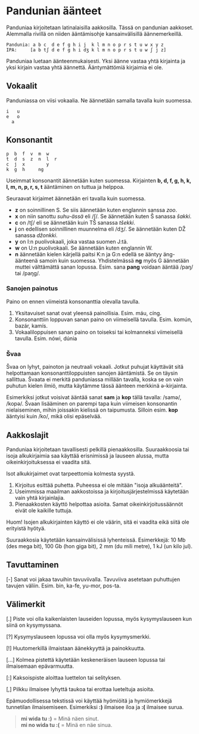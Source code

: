 Pandunian äänteet
=================

Panduniaa kirjoitetaan latinalaisilla aakkosilla. Tässä on pandunian aakkoset. Alemmalla rivillä on niiden ääntämisohje kansainvälisillä äännemerkeillä.

    Pandunia: a b c  d e f g h i j  k l m n o p r s t u w x y z
    IPA:     [a b tʃ d e f g h i dʒ k l m n o p r s t u w ʃ j z]

Panduniaa luetaan äänteenmukaisesti. Yksi äänne vastaa yhtä kirjainta ja yksi kirjain vastaa yhtä äännettä. Ääntymättömiä kirjaimia ei ole.



Vokaalit
--------

Panduniassa on viisi vokaalia. Ne äännetään samalla tavalla kuin suomessa.

    i   u
    e   o
      a


Konsonantit
-----------

    p  b  f  v  m  w
    t  d  s  z  n  l  r
    c  j  x        y
    k  g  h     ng

Useimmat konsonantit äännetään kuten suomessa. Kirjainten **b, d, f, g, h, k, l, m, n, p, r, s, t** ääntäminen on tuttua ja helppoa.

Seuraavat kirjaimet äännetään eri tavalla kuin suomessa.

- **z** on soinnillinen S. Se siis äännetään kuten englannin sanssa _zoo_.
- **x** on niin sanottu _suhu-ässä_ eli /ʃ/. Se äännetään kuten Š sanassa _šakki_.
- **c** on /tʃ/ eli se äännetään kuin TŠ sanassa _tšekki_.
- **j** on edellisen soinnillinen muunnelma eli /dʒ/. Se äännetään kuten DŽ sanassa _džonkki_.
- **y** on I:n puolivokaali, joka vastaa suomen J:tä.
- **w** on U:n puolivokaali. Se äännetään kuten englannin W.
- **n** äännetään kielen kärjellä paitsi K:n ja G:n edellä se ääntyy äng-äänteenä samoin kuin suomessa. Yhdistelmässä **ng** myös G äännetään muttei välttämättä sanan lopussa. Esim. sana **pang** voidaan ääntää /paŋ/ tai /paŋg/.


### Sanojen painotus

Paino on ennen viimeistä konsonanttia olevalla tavulla.

1. Yksitavuiset sanat ovat yleensä painollisia. Esim. máu, cíng.
2. Konsonanttiin loppuvan sanan paino on viimeisellä tavulla. Esim. komún, bazár, kamís.
3. Vokaaliloppuisen sanan paino on toiseksi tai kolmanneksi viimeisellä tavulla. Esim. nówi, dúnia


### Švaa

Švaa on lyhyt, painoton ja neutraali vokaali. Jotkut puhujat käyttävät sitä helpottamaan konsonanttiloppuisten sanojen ääntämistä. Se on täysin sallittua. Švaata ei merkitä panduniassa millään tavalla, koska se on vain puhutun kielen ilmiö, mutta käytämme tässä äänteen merkkinä ə-kirjainta.

Esimerkiksi jotkut voisivat ääntää sanat **sam** ja **kop** tällä tavalla: /samə/, /kopə/. Švaan lisääminen on parempi tapa kuin viimeisen konsonantin nielaiseminen, mihin joissakin kielissä on taipumusta. Silloin esim. **kop** ääntyisi kuin /ko/, mikä olisi epäselvää.


## Aakkoslajit

Panduniaa kirjoitetaan tavallisesti pelkillä pienaakkosilla. Suuraakkoosia tai isoja alkukirjaimia saa käyttää erisnimissä ja lauseen alussa, mutta oikeinkirjoituksessa ei vaadita sitä.

Isot alkukirjaimet ovat tarpeettomia kolmesta syystä.

1. Kirjoitus esittää puhetta. Puheessa ei ole mitään "isoja alkuäänteitä".
2. Useimmissa maailman aakkostoissa ja kirjoitusjärjestelmissä käytetään vain yhtä kirjainlajia.
3. Pienaakkosten käyttö helpottaa asioita. Samat oikeinkirjoitussäännöt eivät ole kaikille tuttuja.

Huom! Isojen alkukirjainten käyttö ei ole väärin, sitä ei vaadita eikä siitä ole erityistä hyötyä.

Suuraakkosia käytetään kansainvälisissä lyhenteissä. Esimerkkejä: 10 Mb (des mega bit), 100 Gb (hon giga bit), 2 mm (du mili metre), 1 kJ (un kilo jul).


## Tavuttaminen

[-] Sanat voi jakaa tavuihin tavuviivalla. Tavuviiva asetetaan puhuttujen tavujen väliin. Esim. bin, ka-fe, yu-mor, pos-ta.


## Välimerkit

[.] Piste voi olla kaikenlaisten lauseiden lopussa, myös kysymyslauseen kun siinä on kysymyssana.

[?] Kysymyslauseen lopussa voi olla myös kysymysmerkki.

[!] Huutomerkillä ilmaistaan äänekkyyttä ja painokkuutta.

[...] Kolmea pistettä käytetään keskeneräisen lauseen lopussa tai ilmaisemaan epävarmuutta.

[:] Kaksoispiste aloittaa luettelon tai selityksen.

[,] Pilkku ilmaisee lyhyttä taukoa tai erottaa lueteltuja asioita.

Epämuodollisessa tekstissä voi käyttää hyömiöitä ja hymiömerkkejä tunnetilan ilmaisemiseen. Esimerkiksi **:)** ilmaisee iloa ja **:(** ilmaisee surua.

> **mi wida tu :)** = Minä näen sinut.  
> **mi no wida tu :(** = Minä en näe sinua.

